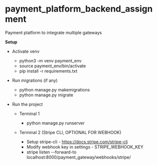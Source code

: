 # payment_platform_backend_assignment


Payment platform to integrate multiple gateways

**Setup**

- Activate venv

  - python3 -m venv payment_env
  - source payment_env/bin/activate
  - pip install -r requirements.txt


- Run migrations (if any)

  - python manage.py makemigrations
  - python manage.py migrate


- Run the project

  - Terminal 1

    - python manage.py runserver


  - Terminal 2 (Stripe CLI, OPTIONAL FOR WEBHOOK)

    - Setup stripe-cli - https://docs.stripe.com/stripe-cli
    - Modify webhook key in settings - STRIPE_WEBHOOK_KEY
    - stripe listen --forward-to localhost:8000/payment_gateway/webhooks/stripe/
